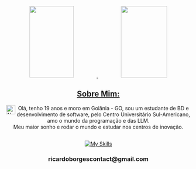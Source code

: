 <div>
  <a href="https://https://github.com/9Neres">
  <div align="center">  
    <img width="49%" height="195px" src="https://github-readme-stats.vercel.app/api?username=9Neres&show_icons=true&count_private=true&hide_border=true&title_color=58A6FF&icon_color=58A6FF&text_color=c9d1d9&bg_color=0d1117" alt="" /> 
    <img width="50%" height="195px" src="https://github-readme-stats.vercel.app/api/top-langs/?username=9Neres&layout=compact&hide_border=true&title_color=58A6FF&text_color=58A6FF&bg_color=0d1117"/>
  </div> 
</div>

<section align="center" class="Sobre Mim">
   <h2>Sobre Mim:</h2>
   <a>
     <img align="left" alt="Neres-Js" height="25" width="25" src="https://www.bandeirasnacionais.com/data/flags/emoji/twitter/256x256/br.png"> Olá, tenho 19 anos e moro em Goiânia - GO, sou um estudante de BD e desenvolvimento de software, pelo Centro Universitário Sul-Americano, amo o mundo da programação e das LLM. <br> Meu maior sonho e rodar o mundo e estudar nos centros de  inovação.
   </a>
</section>

<section align="center" class="Tecnologias">
    <h2></h2>
    <div>
      <a href="https://skillicons.dev">
        <img src="https://skillicons.dev/icons?i=java,spring,maven,postgres,mongodb,docker,azure,c,git,html,css,js,react" alt="My Skills">
      </a>
    </div>
    <h3>ricardoborgescontact@gmail.com</h3>
</section>


